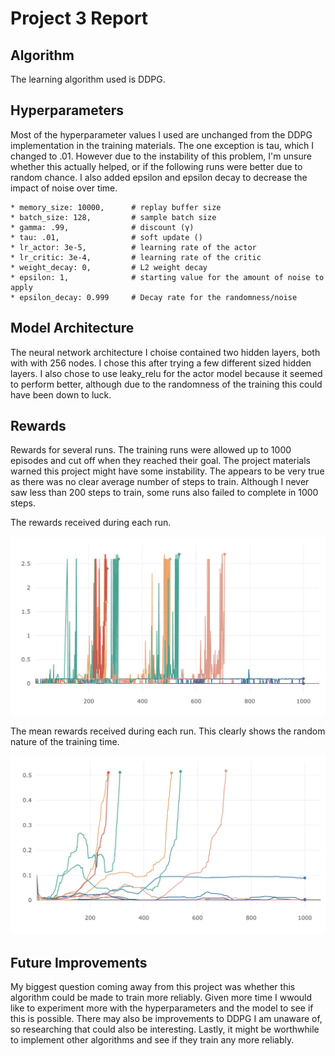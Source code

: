 # Project 3 Report

## Algorithm
The learning algorithm used is DDPG.

## Hyperparameters
Most of the hyperparameter values I used are unchanged from the DDPG implementation in the training materials.  The one exception is tau, which I changed to .01.  However due to the instability of this problem, I'm unsure whether this actually helped, or if the following runs were better due to random chance.  I also added epsilon and epsilon decay to decrease the impact of noise over time.

    * memory_size: 10000,      # replay buffer size
    * batch_size: 128,         # sample batch size
    * gamma: .99,              # discount (γ)
    * tau: .01,                # soft update ()
    * lr_actor: 3e-5,          # learning rate of the actor
    * lr_critic: 3e-4,         # learning rate of the critic
    * weight_decay: 0,         # L2 weight decay
    * epsilon: 1,              # starting value for the amount of noise to apply
    * epsilon_decay: 0.999     # Decay rate for the randomness/noise

## Model Architecture
The neural network architecture I choise contained two hidden layers, both with  with 256 nodes.  I chose this after trying a few different sized hidden layers.  I also chose to use leaky_relu for the actor model because it seemed to perform better, although due to the randomness of the training this could have been down to luck.

## Rewards
Rewards for several runs.  The training runs were allowed up to 1000 episodes and cut off when they reached their goal.
The project materials warned this project might have some instability.  The appears to be very true as there was no clear average number of steps to train. Although I never saw less than 200 steps to train, some runs also failed to complete in 1000 steps.

The rewards received during each run.

![Rewards](https://github.com/rbak/deep-rl-udacity-project-3/blob/master/results/rewards.png)

The mean rewards received during each run.  This clearly shows the random nature of the training time.

![Mean Rewards](https://github.com/rbak/deep-rl-udacity-project-3/blob/master/results/mean-rewards.png)

## Future Improvements
My biggest question coming away from this project was whether this algorithm could be made to train more reliably.  Given more time I wwould like to experiment more with the hyperparameters and the model to see if this is possible.  There may also be improvements to DDPG I am unaware of, so researching that could also be interesting.  Lastly, it might be worthwhile to implement other algorithms and see if they train any more reliably.
